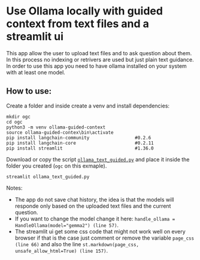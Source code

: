# Use Ollama locally with guided context from text files and a streamlit ui

This app allow the user to upload text files and to ask question about them.<br>
In this process no indexing or retrivers are used but just plain text guidance.<br>
In order to use this app you need to have ollama installed on your system with at least one model.

## How to use:
Create a folder and inside create a venv and install dependencies:
```
mkdir ogc
cd ogc
python3 -m venv ollama-guided-context
source ollama-guided-contex\bin\activate
pip install langchain-community                 #0.2.6
pip install langchain-core                      #0.2.11
pip install streamlit                           #1.36.0
```
Download or copy the script  <a href="https://github.com/ip-repo/python/blob/main/guided-context-ollama-chat/ollama_text_guided.py">`ollama_text_guided.py`</a> and place it inside the folder you created (`ogc` on this exmaple).

```console
streamlit ollama_text_guided.py
```

Notes:
* The app do not save chat history, the idea is that the models will responde only based on the uploaded text files and the current question.
* If you want to change the model change it here:  `handle_ollama = HandleOllama(model="gemma2") (line 57)`.
* The streamlit ui get some css code that might not work well on every browser if that is the case just comment or remove the variable `page_css (line 66)` and also the line `st.markdown(page_css, unsafe_allow_html=True) (line 157)`.
